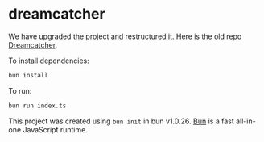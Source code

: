 # dreamcatcher

We have upgraded the project and restructured it. Here is the old repo [Dreamcatcher](https://github.com/snqre/dreamcatcher).

To install dependencies:

```bash
bun install
```

To run:

```bash
bun run index.ts
```

This project was created using `bun init` in bun v1.0.26. [Bun](https://bun.sh) is a fast all-in-one JavaScript runtime.
